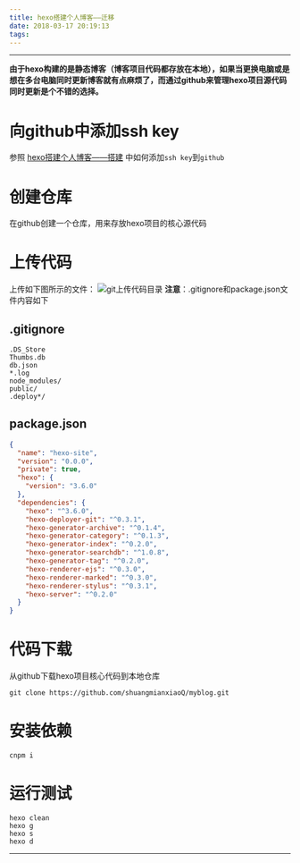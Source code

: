 ```yaml
---
title: hexo搭建个人博客——迁移
date: 2018-03-17 20:19:13
tags:
---
```


------
**由于hexo构建的是静态博客（博客项目代码都存放在本地），如果当更换电脑或是想在多台电脑同时更新博客就有点麻烦了，而通过github来管理hexo项目源代码同时更新是个不错的选择。**

# 向github中添加ssh key
参照 [hexo搭建个人博客——搭建](https://shuangmianxiaoq.github.io/2018/03/17/hexo%E6%90%AD%E5%BB%BA%E4%B8%AA%E4%BA%BA%E5%8D%9A%E5%AE%A2%E2%80%94%E2%80%94%E6%90%AD%E5%BB%BA/) 中如何添加`ssh key`到`github`
# 创建仓库
在github创建一个仓库，用来存放hexo项目的核心源代码
# 上传代码
上传如下图所示的文件：
![git上传代码目录](/images/hexo迁移/git上传目录.png)
**注意**：.gitignore和package.json文件内容如下
## .gitignore
```
.DS_Store
Thumbs.db
db.json
*.log
node_modules/
public/
.deploy*/
```
## package.json
``` json
{
  "name": "hexo-site",
  "version": "0.0.0",
  "private": true,
  "hexo": {
    "version": "3.6.0"
  },
  "dependencies": {
    "hexo": "^3.6.0",
    "hexo-deployer-git": "^0.3.1",
    "hexo-generator-archive": "^0.1.4",
    "hexo-generator-category": "^0.1.3",
    "hexo-generator-index": "^0.2.0",
    "hexo-generator-searchdb": "^1.0.8",
    "hexo-generator-tag": "^0.2.0",
    "hexo-renderer-ejs": "^0.3.0",
    "hexo-renderer-marked": "^0.3.0",
    "hexo-renderer-stylus": "^0.3.1",
    "hexo-server": "^0.2.0"
  }
}
```
# 代码下载
从github下载hexo项目核心代码到本地仓库
```
git clone https://github.com/shuangmianxiaoQ/myblog.git
```
# 安装依赖
```
cnpm i
```
# 运行测试
```
hexo clean
hexo g
hexo s
hexo d
```

------